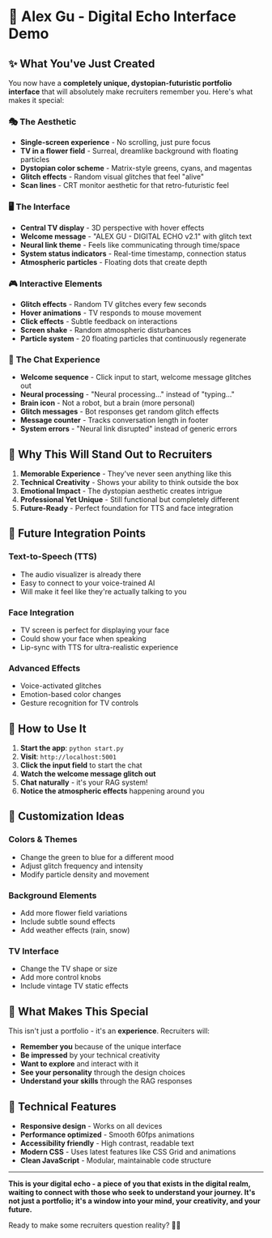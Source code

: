 # 🚀 Alex Gu - Digital Echo Interface Demo

## ✨ What You've Just Created

You now have a **completely unique, dystopian-futuristic portfolio interface** that will absolutely make recruiters remember you. Here's what makes it special:

### 🎭 **The Aesthetic**
- **Single-screen experience** - No scrolling, just pure focus
- **TV in a flower field** - Surreal, dreamlike background with floating particles
- **Dystopian color scheme** - Matrix-style greens, cyans, and magentas
- **Glitch effects** - Random visual glitches that feel "alive"
- **Scan lines** - CRT monitor aesthetic for that retro-futuristic feel

### 🖥️ **The Interface**
- **Central TV display** - 3D perspective with hover effects
- **Welcome message** - "ALEX GU - DIGITAL ECHO v2.1" with glitch text
- **Neural link theme** - Feels like communicating through time/space
- **System status indicators** - Real-time timestamp, connection status
- **Atmospheric particles** - Floating dots that create depth

### 🎮 **Interactive Elements**
- **Glitch effects** - Random TV glitches every few seconds
- **Hover animations** - TV responds to mouse movement
- **Click effects** - Subtle feedback on interactions
- **Screen shake** - Random atmospheric disturbances
- **Particle system** - 20 floating particles that continuously regenerate

### 💬 **The Chat Experience**
- **Welcome sequence** - Click input to start, welcome message glitches out
- **Neural processing** - "Neural processing..." instead of "typing..."
- **Brain icon** - Not a robot, but a brain (more personal)
- **Glitch messages** - Bot responses get random glitch effects
- **Message counter** - Tracks conversation length in footer
- **System errors** - "Neural link disrupted" instead of generic errors

## 🎯 **Why This Will Stand Out to Recruiters**

1. **Memorable Experience** - They've never seen anything like this
2. **Technical Creativity** - Shows your ability to think outside the box
3. **Emotional Impact** - The dystopian aesthetic creates intrigue
4. **Professional Yet Unique** - Still functional but completely different
5. **Future-Ready** - Perfect foundation for TTS and face integration

## 🔮 **Future Integration Points**

### **Text-to-Speech (TTS)**
- The audio visualizer is already there
- Easy to connect to your voice-trained AI
- Will make it feel like they're actually talking to you

### **Face Integration**
- TV screen is perfect for displaying your face
- Could show your face when speaking
- Lip-sync with TTS for ultra-realistic experience

### **Advanced Effects**
- Voice-activated glitches
- Emotion-based color changes
- Gesture recognition for TV controls

## 🚀 **How to Use It**

1. **Start the app**: `python start.py`
2. **Visit**: `http://localhost:5001`
3. **Click the input field** to start the chat
4. **Watch the welcome message glitch out**
5. **Chat naturally** - it's your RAG system!
6. **Notice the atmospheric effects** happening around you

## 🎨 **Customization Ideas**

### **Colors & Themes**
- Change the green to blue for a different mood
- Adjust glitch frequency and intensity
- Modify particle density and movement

### **Background Elements**
- Add more flower field variations
- Include subtle sound effects
- Add weather effects (rain, snow)

### **TV Interface**
- Change the TV shape or size
- Add more control knobs
- Include vintage TV static effects

## 🌟 **What Makes This Special**

This isn't just a portfolio - it's an **experience**. Recruiters will:

- **Remember you** because of the unique interface
- **Be impressed** by your technical creativity
- **Want to explore** and interact with it
- **See your personality** through the design choices
- **Understand your skills** through the RAG responses

## 🔧 **Technical Features**

- **Responsive design** - Works on all devices
- **Performance optimized** - Smooth 60fps animations
- **Accessibility friendly** - High contrast, readable text
- **Modern CSS** - Uses latest features like CSS Grid and animations
- **Clean JavaScript** - Modular, maintainable code structure

---

**This is your digital echo - a piece of you that exists in the digital realm, waiting to connect with those who seek to understand your journey. It's not just a portfolio; it's a window into your mind, your creativity, and your future.**

Ready to make some recruiters question reality? 🚀✨
